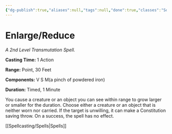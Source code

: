 ```yaml
---
{"dg-publish":true,"aliases":null,"tags":null,"done":true,"classes":"Sorcerer, Wizard, Artificer, Artificer (Revisited), Artificer,","spellLevel":2,"school":"Transmutation","source":"PHB","permalink":"/spells/enlarge-reduce/","dgHomeLink":false,"dgPassFrontmatter":true}
---
```


# Enlarge/Reduce
*A 2nd Level Transmutation Spell.*

**Casting Time:** 1 Action

**Range:** Point, 30 Feet

**Components:** V S M(a pinch of powdered iron)

**Duration:** Timed, 1 Minute

You cause a creature or an object you can see within range to grow larger or smaller for the duration. Choose either a creature or an object that is neither worn nor carried. If the target is unwilling, it can make a Constitution saving throw. On a success, the spell has no effect.

[[Spellcasting/Spells|Spells]]